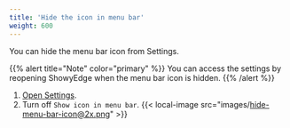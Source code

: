 ```yaml
---
title: 'Hide the icon in menu bar'
weight: 600
---
```


You can hide the menu bar icon from Settings.

{{% alert title="Note" color="primary" %}}
You can access the settings by reopening ShowyEdge when the menu bar icon is hidden.
{{% /alert %}}

1.  [Open Settings](../open-settings/).
2.  Turn off `Show icon in menu bar`.
    {{< local-image src="images/hide-menu-bar-icon@2x.png" >}}
